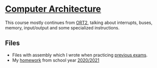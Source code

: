 # [Computer Architecture](https://siwiki.rs/wiki/АР)

This course mostly continues from [ORT2](../ORT2), talking about interrupts,
buses, memory, input/output and some specialized instructions.

## Files
- Files with assembly which I wrote when practicing 
  [previous exams](https://siwiki.rs/wiki/АР#Испитни_рокови).
- My [homework](./vezba.asm) from school year
  [2020/2021](https://web.archive.org/web/20211211155858/https://rti.etf.bg.ac.rs/rti/ef2ar/labvezbe/lab20202021/Domaci_zadatak_2021.zip)
